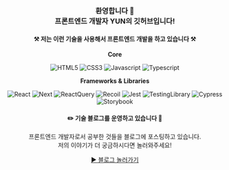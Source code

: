 <div align="center">
	
### 환영합니다 🥳<br/>프론트엔드 개발자 YUN의 깃허브입니다!


#### ⚒️  저는 이런 기술을 사용해서 프론트엔드 개발을 하고 있습니다  ⚒️

**Core**

![HTML5](https://img.shields.io/badge/HTML5-red?style=for-the-badge&logo=HTML5&logoColor=white)
![CSS3](https://img.shields.io/badge/CSS3-blue?style=for-the-badge&logo=CSS3&logoColor=white)
![Javascript](https://img.shields.io/badge/JavaScript-yellow?style=for-the-badge&logo=javascript&logoColor=white)
![Typescript](https://img.shields.io/badge/Typescript-%23fff?style=for-the-badge&logo=typescript&logoColor=%23fff&labelColor=%233178C6&color=%233178C6
)

**Frameworks & Libraries**

![React](https://img.shields.io/badge/React-%23fff?style=for-the-badge&logo=react&logoColor=%23000&labelColor=%2361DAFB&color=%2361DAFB
)
![Next](https://img.shields.io/badge/Next-%23fff?style=for-the-badge&logo=nextdotjs&logoColor=%23fff&labelColor=%23000&color=%23000
)
![ReactQuery](https://img.shields.io/badge/React_Query-%23fff?style=for-the-badge&logo=reactquery&logoColor=%23fff&labelColor=%23FF4154&color=%23FF4154
) 
![Recoil](https://img.shields.io/badge/Recoil-%23fff?style=for-the-badge&logo=recoil&logoColor=%23fff&labelColor=%233578E5&color=%233578E5
) 
![Jest](https://img.shields.io/badge/Jest-%23fff?style=for-the-badge&logo=jest&logoColor=%23fff&labelColor=%23C21325&color=%23C21325
) 
![TestingLibrary](https://img.shields.io/badge/Testing_Library-%23fff?style=for-the-badge&logo=testinglibrary&logoColor=%23fff&labelColor=%23E33332&color=%23E33332
) 
![Cypress](https://img.shields.io/badge/Cypress-%23fff?style=for-the-badge&logo=cypress&logoColor=%23fff&labelColor=%2369D3A7&color=%2369D3A7
) 
![Storybook](https://img.shields.io/badge/Storybook-%23fff?style=for-the-badge&logo=storybook&logoColor=%23fff&labelColor=23FF4785%&color=%23FF4785
) 

#### ✏️ 기술 블로그를 운영하고 있습니다 📔

프론트엔드 개발자로서 공부한 것들을 블로그에 포스팅하고 있습니다. 
<br/> 저의 이야기가 더 궁금하시다면 놀러와주세요!

[▶️ 블로그 놀러가기](https://www.yun-log.com)
 
</div>






